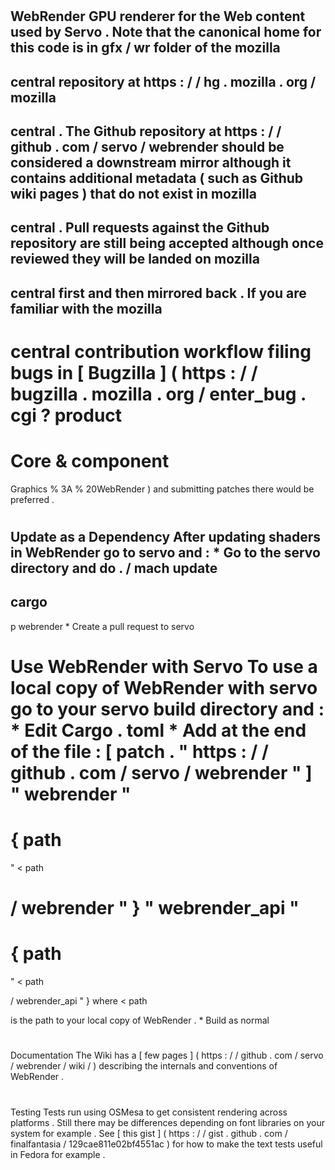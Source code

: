 #
WebRender
GPU
renderer
for
the
Web
content
used
by
Servo
.
Note
that
the
canonical
home
for
this
code
is
in
gfx
/
wr
folder
of
the
mozilla
-
central
repository
at
https
:
/
/
hg
.
mozilla
.
org
/
mozilla
-
central
.
The
Github
repository
at
https
:
/
/
github
.
com
/
servo
/
webrender
should
be
considered
a
downstream
mirror
although
it
contains
additional
metadata
(
such
as
Github
wiki
pages
)
that
do
not
exist
in
mozilla
-
central
.
Pull
requests
against
the
Github
repository
are
still
being
accepted
although
once
reviewed
they
will
be
landed
on
mozilla
-
central
first
and
then
mirrored
back
.
If
you
are
familiar
with
the
mozilla
-
central
contribution
workflow
filing
bugs
in
[
Bugzilla
]
(
https
:
/
/
bugzilla
.
mozilla
.
org
/
enter_bug
.
cgi
?
product
=
Core
&
component
=
Graphics
%
3A
%
20WebRender
)
and
submitting
patches
there
would
be
preferred
.
#
#
Update
as
a
Dependency
After
updating
shaders
in
WebRender
go
to
servo
and
:
*
Go
to
the
servo
directory
and
do
.
/
mach
update
-
cargo
-
p
webrender
*
Create
a
pull
request
to
servo
#
#
Use
WebRender
with
Servo
To
use
a
local
copy
of
WebRender
with
servo
go
to
your
servo
build
directory
and
:
*
Edit
Cargo
.
toml
*
Add
at
the
end
of
the
file
:
[
patch
.
"
https
:
/
/
github
.
com
/
servo
/
webrender
"
]
"
webrender
"
=
{
path
=
"
<
path
>
/
webrender
"
}
"
webrender_api
"
=
{
path
=
"
<
path
>
/
webrender_api
"
}
where
<
path
>
is
the
path
to
your
local
copy
of
WebRender
.
*
Build
as
normal
#
#
Documentation
The
Wiki
has
a
[
few
pages
]
(
https
:
/
/
github
.
com
/
servo
/
webrender
/
wiki
/
)
describing
the
internals
and
conventions
of
WebRender
.
#
#
Testing
Tests
run
using
OSMesa
to
get
consistent
rendering
across
platforms
.
Still
there
may
be
differences
depending
on
font
libraries
on
your
system
for
example
.
See
[
this
gist
]
(
https
:
/
/
gist
.
github
.
com
/
finalfantasia
/
129cae811e02bf4551ac
)
for
how
to
make
the
text
tests
useful
in
Fedora
for
example
.
